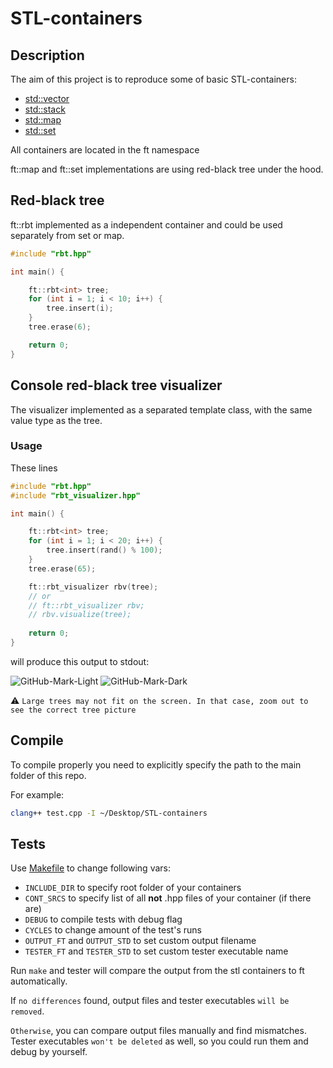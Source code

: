 # STL-containers

## Description

The aim of this project is to reproduce some of basic STL-containers:
- [std::vector](http://www.cplusplus.com/reference/vector/vector)
- [std::stack](http://www.cplusplus.com/reference/stack/stack)
- [std::map](http://www.cplusplus.com/reference/map/map)
- [std::set](http://www.cplusplus.com/reference/set/set)

All containers are located in the ft namespace

ft::map and ft::set implementations are using red-black tree under the hood.

## Red-black tree
ft::rbt implemented as a independent container and could be used separately from set or map.
```c++
#include "rbt.hpp"

int main() {

    ft::rbt<int> tree;
    for (int i = 1; i < 10; i++) {
        tree.insert(i);
    }
    tree.erase(6);

    return 0;
}
```

## Console red-black tree visualizer

The visualizer implemented as a separated template class, with the same value type as the tree.

### Usage

These lines

```c++
#include "rbt.hpp"
#include "rbt_visualizer.hpp"

int main() {

    ft::rbt<int> tree;
    for (int i = 1; i < 20; i++) {
        tree.insert(rand() % 100);
    }
    tree.erase(65);

    ft::rbt_visualizer rbv(tree);
    // or
    // ft::rbt_visualizer rbv;
    // rbv.visualize(tree);
    
    return 0;
}
```

will produce this output to stdout: <br>
<!-- <img src="./screenshots/visualize.png" width=2000px /> -->
![GitHub-Mark-Light](https://github.com/mhufflep/STL-containers/blob/main/screenshots/visualize_dark.png#gh-dark-mode-only)
![GitHub-Mark-Dark](https://github.com/mhufflep/STL-containers/blob/main/screenshots/visualize_light.png#gh-light-mode-only)

:warning: `Large trees may not fit on the screen. In that case, zoom out to see the correct tree picture`

## Compile

To compile properly you need to explicitly specify the path to the main folder of this repo.

For example:
```bash
clang++ test.cpp -I ~/Desktop/STL-containers
```

## Tests

Use [Makefile](https://github.com/mhufflep/STL-containers/blob/main/Makefile) to change following vars:
* `INCLUDE_DIR` to specify root folder of your containers
* `CONT_SRCS` to specify list of all **not** .hpp files of your container (if there are)
* `DEBUG`  to compile tests with debug flag
* `CYCLES` to change amount of the test's runs
* `OUTPUT_FT` and `OUTPUT_STD` to set custom output filename
* `TESTER_FT` and `TESTER_STD` to set custom tester executable name

Run `make` and tester will compare the output from the stl containers to ft automatically.

If `no differences` found, output files and tester executables `will be removed`.

`Otherwise`, you can compare output files manually and find mismatches. Tester executables `won't be deleted` as well, so you could run them and debug by yourself.


